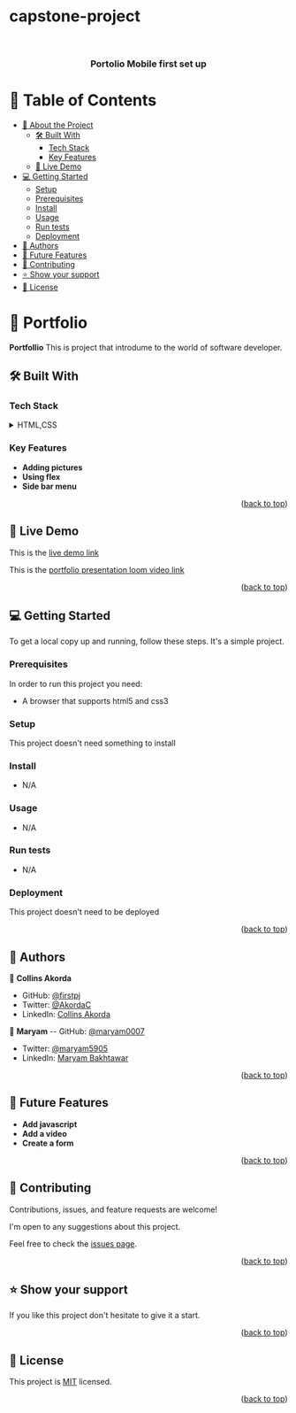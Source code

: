 # capstone-project
<a name="readme-top"></a>

<div align="center">
  
  <br/>
  <h3><b>Portolio Mobile first set up</b></h3>

</div>

# 📗 Table of Contents

- [📖 About the Project](#about-project)
  - [🛠 Built With](#built-with)
    - [Tech Stack](#tech-stack)
    - [Key Features](#key-features)
  - [🚀 Live Demo](#live-demo)
- [💻 Getting Started](#getting-started)
  - [Setup](#setup)
  - [Prerequisites](#prerequisites)
  - [Install](#install)
  - [Usage](#usage)
  - [Run tests](#run-tests)
  - [Deployment](#triangular_flag_on_post-deployment)
- [👥 Authors](#authors)
- [🔭 Future Features](#future-features)
- [🤝 Contributing](#contributing)
- [⭐️ Show your support](#support)
- [📝 License](#license)


# 📖 Portfolio <a name="about-project"></a>


**Portfollio** This is project that introdume to the world of software developer.

## 🛠 Built With <a name="built-with"></a>

### Tech Stack <a name="tech-stack"></a>

<details>
  <summary>HTML,CSS</summary>
  <summary>Linters</summary>
  <summary>Github</summary>
</details>


### Key Features <a name="key-features"></a>

- **Adding pictures**
- **Using flex**
- **Side bar menu**

<p align="right">(<a href="#readme-top">back to top</a>)</p>

## 🚀 Live Demo <a name="live-demo"></a>

This is the [live demo link](https://firstpj.github.io/Portfolio-Mobile-first-set-up/)

This is the [portfolio presentation loom video link](https://www.loom.com/share/928a1741893449afb5b9266ec2be2793)

<p align="right">(<a href="#readme-top">back to top</a>)</p>


## 💻 Getting Started <a name="getting-started"></a>

To get a local copy up and running, follow these steps. It's a simple project.

### Prerequisites
In order to run this project you need:

- A browser that supports html5 and css3

### Setup

This project doesn't need something to install

### Install

- N/A

### Usage

- N/A

### Run tests

- N/A

### Deployment

This project doesn't need to be deployed

<p align="right">(<a href="#readme-top">back to top</a>)</p>

## 👥 Authors <a name="authors"></a>

👤 **Collins Akorda**
    
- GitHub: [@firstpj](https://github.com/firstpj)
- Twitter: [@AkordaC](https://twitter.com/AkordaC)
- LinkedIn: [Collins Akorda](https://www.linkedin.com/in/collins-akorda-bb46b2232/)

👤 **Maryam**
-- GitHub: [@maryam0007](https://github.com/maryam0007)
- Twitter: [@maryam5905](https://twitter.com/maryam5905)
- LinkedIn: [Maryam Bakhtawar](https://www.linkedin.com/in/maryam-bakhtawar-516603267/)


<p align="right">(<a href="#readme-top">back to top</a>)</p>

## 🔭 Future Features <a name="future-features"></a>

- **Add javascript**
- **Add a video**
- **Create a form**

<p align="right">(<a href="#readme-top">back to top</a>)</p>

## 🤝 Contributing <a name="contributing"></a>

Contributions, issues, and feature requests are welcome!

I'm open to any suggestions about this project.

Feel free to check the [issues page](../../issues/).


<p align="right">(<a href="#readme-top">back to top</a>)</p>

<!-- SUPPORT -->

## ⭐️ Show your support <a name="support"></a>

If you like this project don't hesitate to give it a start. 

<p align="right">(<a href="#readme-top">back to top</a>)</p>

## 📝 License <a name="license"></a>

This project is [MIT](./LICENSE.md) licensed.

<p align="right">(<a href="#readme-top">back to top</a>)</p>
